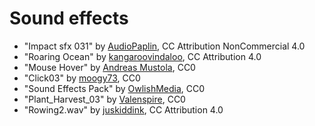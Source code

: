 # Sound effects

- "Impact sfx 031" by [AudioPaplin](https://freesound.org/people/AudioPapkin/sounds/648454/), CC Attribution NonCommercial 4.0
- "Roaring Ocean" by [kangaroovindaloo](https://freesound.org/people/kangaroovindaloo/sounds/246515/), CC Attribution 4.0
- "Mouse Hover" by [Andreas Mustola](https://freesound.org/people/Andreas.Mustola/sounds/255764/), CC0
- "Click03" by [moogy73](https://freesound.org/people/moogy73/sounds/425726/), CC0
- "Sound Effects Pack" by [OwlishMedia](https://opengameart.org/content/sound-effects-pack), CC0
- "Plant_Harvest_03" by [Valenspire](https://freesound.org/people/Valenspire/sounds/699492/), CC0
- "Rowing2.wav" by [juskiddink](https://freesound.org/people/juskiddink/sounds/101921/), CC Attribution 4.0
